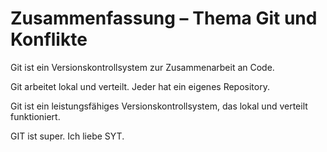 # Zusammenfassung – Thema Git und Konflikte

Git ist ein Versionskontrollsystem zur Zusammenarbeit an Code.

Git arbeitet lokal und verteilt. Jeder hat ein eigenes Repository.

Git ist ein leistungsfähiges Versionskontrollsystem, das lokal und verteilt funktioniert.

GIT ist super. Ich liebe SYT.
